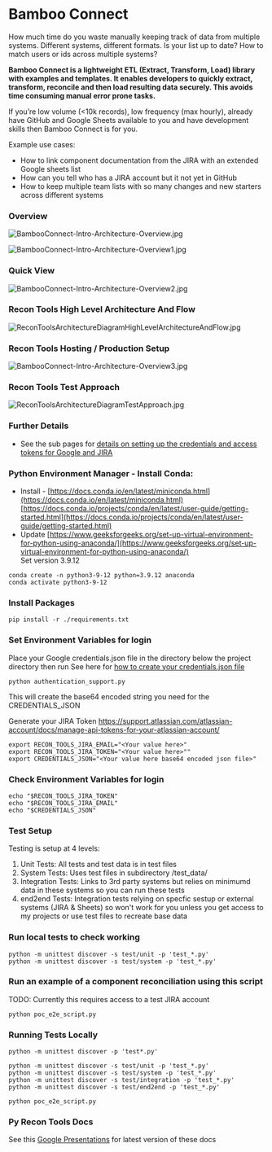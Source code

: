 # Bamboo Connect

How much time do you waste manually keeping track of data from multiple systems. Different systems, different formats. Is your list up to date? How to match users or ids across multiple systems?

**Bamboo Connect is a lightweight ETL (Extract, Transform, Load) library with examples and templates. It enables developers to quickly extract, transform, reconcile and then load resulting data securely. This avoids time consuming manual error prone tasks.**

If you’re low volume (<10k records), low frequency (max hourly), already have GitHub and Google Sheets available to you and have development skills then Bamboo Connect is for you.

Example use cases:
- How to link component documentation from the JIRA with an extended Google sheets list
- How can you tell who has a JIRA account but it not yet in GitHub
- How to keep multiple team lists with so many changes and new starters across different systems


### Overview
![BambooConnect-Intro-Architecture-Overview.jpg](readme/BambooConnect-Intro-Architecture-Overview.jpg?raw=true)

![BambooConnect-Intro-Architecture-Overview1.jpg](readme/BambooConnect-Intro-Architecture-Overview1.jpg?raw=true)

### Quick View

![BambooConnect-Intro-Architecture-Overview2.jpg](readme/BambooConnect-Intro-Architecture-Overview2.jpg?raw=true)


### Recon Tools High Level Architecture And Flow
![ReconToolsArchitectureDiagramHighLevelArchitectureAndFlow.jpg](readme/ReconToolsArchitectureDiagramHighLevelArchitectureAndFlow.jpg?raw=true)

### Recon Tools Hosting / Production Setup
![BambooConnect-Intro-Architecture-Overview3.jpg](readme/BambooConnect-Intro-Architecture-Overview3.jpg?raw=true)


### Recon Tools Test Approach
![ReconToolsArchitectureDiagramTestApproach.jpg](readme/ReconToolsArchitectureDiagramTestApproach.jpg?raw=true)

### Further Details
- See the sub pages for [details on setting up the credentials and access tokens for Google and JIRA](readme/README.md)

### Python Environment Manager - Install Conda:  
- Install - [https://docs.conda.io/en/latest/miniconda.html](https://docs.conda.io/en/latest/miniconda.html)  
[https://docs.conda.io/projects/conda/en/latest/user-guide/getting-started.html](https://docs.conda.io/projects/conda/en/latest/user-guide/getting-started.html)  
- Update [https://www.geeksforgeeks.org/set-up-virtual-environment-for-python-using-anaconda/](https://www.geeksforgeeks.org/set-up-virtual-environment-for-python-using-anaconda/)  
Set version 3.9.12  

```
conda create -n python3-9-12 python=3.9.12 anaconda  
conda activate python3-9-12  
```

### Install Packages
```
pip install -r ./requirements.txt  
```

### Set Environment Variables for login
Place your Google credentials.json file in the directory below the project directory then run
See here for [how to create your credentials.json file](readme/credentials/README.md)
```
python authentication_support.py
```
This will create the base64 encoded string you need for the CREDENTIALS_JSON

Generate your JIRA Token https://support.atlassian.com/atlassian-account/docs/manage-api-tokens-for-your-atlassian-account/

```
export RECON_TOOLS_JIRA_EMAIL="<Your value here>"
export RECON_TOOLS_JIRA_TOKEN="<Your value here>""
export CREDENTIALS_JSON="<Your value here base64 encoded json file>"  
```

### Check Environment Variables for login
```
echo "$RECON_TOOLS_JIRA_TOKEN"  
echo "$RECON_TOOLS_JIRA_EMAIL"  
echo "$CREDENTIALS_JSON"
```

### Test Setup

Testing is setup at 4 levels:
1. Unit Tests: All tests and test data is in test files
2. System Tests: Uses test files in subdirectory /test_data/
3. Integration Tests: Links to 3rd party systems but relies on minimumd data in these systems so you can run these tests
4. end2end Tests: Integration tests relying on specfic sestup or external systems (JIRA & Sheets) so won't work for you unless you get access to my projects or use test files to recreate base data

### Run local tests to check working
```
python -m unittest discover -s test/unit -p 'test_*.py'
python -m unittest discover -s test/system -p 'test_*.py'
```

### Run an example of a component reconciliation using this script

TODO: Currently this requires access to a test JIRA account
```
python poc_e2e_script.py
```

### Running Tests Locally
```
python -m unittest discover -p 'test*.py'

python -m unittest discover -s test/unit -p 'test_*.py'
python -m unittest discover -s test/system -p 'test_*.py'
python -m unittest discover -s test/integration -p 'test_*.py'
python -m unittest discover -s test/end2end -p 'test_*.py'

python poc_e2e_script.py

```

### Py Recon Tools Docs

See this [Google Presentations](https://docs.google.com/presentation/d/1nKeGEwgP3xvYbnmz0WEcTWl8kNGfS48Pi-6drKdufVo/edit#slide=id.gf47d2de6cc_0_43) for latest version of these docs
